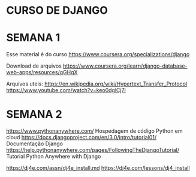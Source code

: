 # CURSO DE DJANGO

# SEMANA 1

Esse material é do curso https://www.coursera.org/specializations/django

Download de arquivos https://www.coursera.org/learn/django-database-web-apps/resources/qGHqX

Arquivos uteis: 
https://en.wikipedia.org/wiki/Hypertext_Transfer_Protocol
https://www.youtube.com/watch?v=keo0dglCj7I

# SEMANA 2

https://www.pythonanywhere.com/ Hospedagem de código Python em cloud
https://docs.djangoproject.com/en/3.0/intro/tutorial01/ Documentação Django
https://help.pythonanywhere.com/pages/FollowingTheDjangoTutorial/ Tutorial Python Anywhere with Django


https://dj4e.com/assn/dj4e_install.md
https://dj4e.com/lessons/dj4_install
